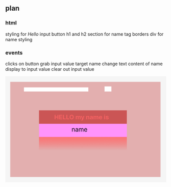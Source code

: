 ## plan

### html

styling for _Hello_
input
button
h1 and h2
section for name tag borders
div for name styling

### events

clicks on button
grab input value
target name
change text content of name display to input value
clear out input value

![](./nametagwireframe.png)
